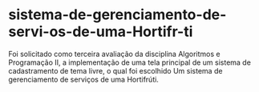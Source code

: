 # sistema-de-gerenciamento-de-servi-os-de-uma-Hortifr-ti
Foi solicitado como terceira avaliação da disciplina Algoritmos e Programação II, a implementação de uma tela principal de um sistema de cadastramento de tema livre, o qual foi escolhido  Um sistema de gerenciamento de serviços de uma Hortifrúti.
